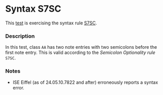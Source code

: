 # Syntax S7SC

This [test](.) is exercising the syntax rule [S7SC](../Readme.md).

### Description

In this test, class `AA` has two note entries with two semicolons
before the first note entry. This is valid according to the *Semicolon Optionality rule* `S7SC`.

### Notes

* ISE Eiffel (as of 24.05.10.7822 and after) erroneously reports a syntax error.
